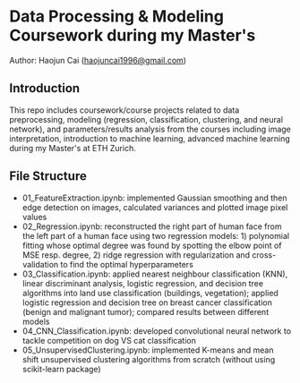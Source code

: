 # Data Processing & Modeling Coursework during my Master's

Author: Haojun Cai (haojuncai1996@gmail.com)

## Introduction
This repo includes coursework/course projects related to data preprocessing, modeling (regression, classification, clustering, and neural network), and parameters/results analysis from the courses including image interpretation, introduction to machine learning, advanced machine learning during my Master's at ETH Zurich.

## File Structure
  - 01_FeatureExtraction.ipynb: implemented Gaussian smoothing and then edge detection on images, calculated variances and plotted image pixel values
  - 02_Regression.ipynb: reconstructed the right part of human face from the left part of a human face using two regression models: 1) polynomial fitting whose optimal degree was found by spotting the elbow point of MSE resp. degree, 2) ridge regression with regularization and cross-validation to find the optimal hyperparameters
  - 03_Classification.ipynb: applied nearest neighbour classification (KNN), linear discriminant analysis, logistic regression, and decision tree algorithms into land use classification (buildings, vegetation); applied logistic regression and decision tree on breast cancer classification (benign and malignant tumor); compared results between different models
  - 04_CNN_Classification.ipynb: developed convolutional neural network to tackle competition on dog VS cat classification
  - 05_UnsupervisedClustering.ipynb: implemented K-means and mean shift unsupervised clustering algorithms from scratch (without using scikit-learn package)
